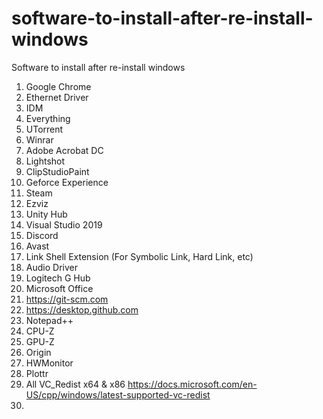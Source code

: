 # software-to-install-after-re-install-windows
Software to install after re-install windows

1. Google Chrome
2. Ethernet Driver
3. IDM
4. Everything
5. UTorrent
6. Winrar
7. Adobe Acrobat DC
8. Lightshot
9. ClipStudioPaint
10. Geforce Experience
11. Steam
12. Ezviz
13. Unity Hub
14. Visual Studio 2019
15. Discord
16. Avast
17. Link Shell Extension (For Symbolic Link, Hard Link, etc)
18. Audio Driver
19. Logitech G Hub
20. Microsoft Office
21. https://git-scm.com
22. https://desktop.github.com
23. Notepad++
24. CPU-Z
25. GPU-Z
26. Origin
27. HWMonitor
28. Plottr
29. All VC_Redist x64 & x86 https://docs.microsoft.com/en-US/cpp/windows/latest-supported-vc-redist
30. 
